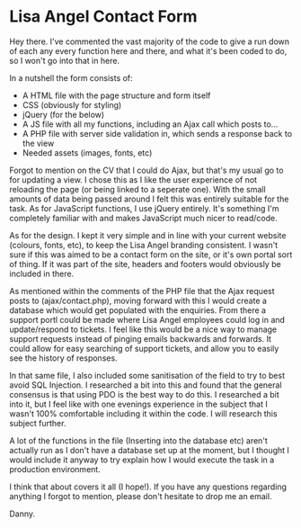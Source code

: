 # Lisa Angel Contact Form

Hey there. I've commented the vast majority of the code to give a run down of each any every function here and there, and what it's been coded to do, so I won't go into that in here.

In a nutshell the form consists of:
* A HTML file with the page structure and form itself
* CSS (obviously for styling)
* jQuery (for the below)
* A JS file with all my functions, including an Ajax call which posts to...
* A PHP file with server side validation in, which sends a response back to the view
* Needed assets (images, fonts, etc)

Forgot to mention on the CV that I could do Ajax, but that's my usual go to for updating a view. I chose this as I like the user experience of not reloading the page (or being linked to a seperate one). With the small amounts of data being passed around I felt this was entirely suitable for the task. As for JavaScript functions, I use jQuery entirely. It's something I'm completely familiar with and makes JavaScript much nicer to read/code.

As for the design. I kept it very simple and in line with your current website (colours, fonts, etc), to keep the Lisa Angel branding consistent. I wasn't sure if this was aimed to be a contact form on the site, or it's own portal sort of thing. If it was part of the site, headers and footers would obviously be included in there.

As mentioned within the comments of the PHP file that the Ajax request posts to (ajax/contact.php), moving forward with this I would create a database which would get populated with the enquiries. From there a support portl could be made where Lisa Angel employees could log in and update/respond to tickets. I feel like this would be a nice way to manage support requests instead of pinging emails backwards and forwards. It could allow for easy searching of support tickets, and allow you to easily see the history of responses.

In that same file, I also included some sanitisation of the field to try to best avoid SQL Injection. I researched a bit into this and found that the general consensus is that using PDO is the best way to do this. I researched a bit into it, but I feel like with one evenings experience in the subject that I wasn't 100% comfortable including it within the code. I will research this subject further.

A lot of the functions in the file (Inserting into the database etc) aren't actually run as I don't have a database set up at the moment, but I thought I would include it anyway to try explain how I would execute the task in a production environment.

I think that about covers it all (I hope!). If you have any questions regarding anything I forgot to mention, please don't hesitate to drop me an email.

Danny.
